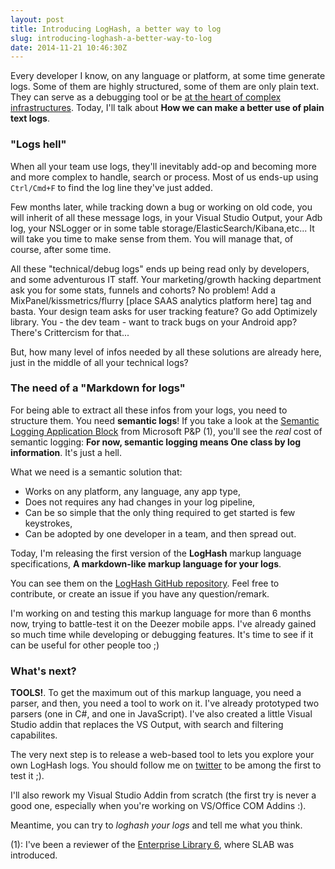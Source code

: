 ```yaml
---
layout: post
title: Introducing LogHash, a better way to log
slug: introducing-loghash-a-better-way-to-log
date: 2014-11-21 10:46:30Z
---
```


Every developer I know, on any language or platform, at some time generate logs. Some of them are highly structured, some of them are only plain text. They can serve as a debugging tool or be [at the heart of complex infrastructures][heart-logs-review]. Today, I'll talk about **How we can make a better use of plain text logs**.

### "Logs hell"
When all your team use logs, they'll inevitably add-op and becoming more and more complex to handle, search or process. Most of us ends-up using `Ctrl/Cmd+F` to find the log line they've just added.

Few months later, while tracking down a bug or working on old code, you will inherit of all these message logs, in your Visual Studio Output, your Adb log, your NSLogger or in some table storage/ElasticSearch/Kibana,etc... It will take you time to make sense from them. You will manage that, of course, after some time.

All these "technical/debug logs" ends up being read only by developers, and some adventurous IT staff. Your marketing/growth hacking department ask you for some stats, funnels and cohorts? No problem! Add a MixPanel/kissmetrics/flurry [place SAAS analytics platform here] tag and basta. Your design team asks for user tracking feature? Go add Optimizely library. You - the dev team - want to track bugs on your Android app? There's Crittercism for that...

But, how many level of infos needed by all these solutions are already here, just in the middle of all your technical logs?

### The need of a "Markdown for logs"

For being able to extract all these infos from your logs, you need to structure them. You need **semantic logs**! If you take a look at the [Semantic Logging Application Block][slab-codeplex] from Microsoft P&P (1), you'll see the *real* cost of semantic logging: **For now, semantic logging means One class by log information**. It's just a hell.

What we need is a semantic solution that:
- Works on any platform, any language, any app type,
- Does not requires any had changes in your log pipeline,
- Can be so simple that the only thing required to get started is few keystrokes,
- Can be adopted by one developer in a team, and then spread out.

Today, I'm releasing the first version of the **LogHash** markup language specifications, **A markdown-like markup language for your logs**.

You can see them on the [LogHash GitHub repository][gh-loghash-spec]. Feel free to contribute, or create an issue if you have any question/remark.

I'm working on and testing this markup language for more than 6 months now, trying to battle-test it on the Deezer mobile apps. I've already gained so much time while developing or debugging features. It's time to see if it can be useful for other people too ;)

### What's next?
**TOOLS!**. To get the maximum out of this markup language, you need a parser, and then, you need a tool to work on it. I've already prototyped two parsers (one in C#, and one in JavaScript). I've also created a little Visual Studio addin that replaces the VS Output, with search and filtering capabilites.

The very next step is to release a web-based tool to lets you explore your own LogHash logs. You should follow me on [twitter][@cmaneu] to be among the first to test it ;).

I'll also rework my Visual Studio Addin from scratch (the first try is never a good one, especially when you're working on VS/Office COM Addins :).

Meantime, you can try to *loghash your logs* and tell me what you think.



(1): I've been a reviewer of the [Enterprise Library 6][entlib6], where SLAB was
introduced.

[heart-logs-review]: http://book.maneu.net/I-Heart-Logs/
[gh-loghash-spec]: https://github.com/cmaneu/loghash-spec
[slab-codeplex]: https://slab.codeplex.com/
[entlib6]: http://msdn.microsoft.com/en-us/library/dn169621.aspx
[@cmaneu]: http://twitter.com/cmaneu

